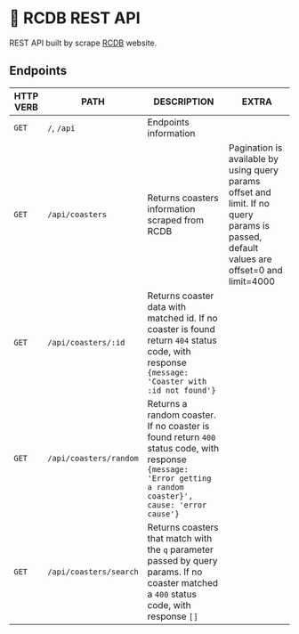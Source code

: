 # 🎢 RCDB REST API

REST API built by scrape [RCDB](https://rcdb.com) website.

## Endpoints

| HTTP VERB | PATH                   | DESCRIPTION                                                                                                                                                   | EXTRA                                                                                                                                    |
| --------- | ---------------------- | ------------------------------------------------------------------------------------------------------------------------------------------------------------- | ---------------------------------------------------------------------------------------------------------------------------------------- |
| `GET`     | `/`, `/api`            | Endpoints information                                                                                                                                         |                                                                                                                                          |
| `GET`     | `/api/coasters`        | Returns coasters information scraped from RCDB                                                                                                                | Pagination is available by using query params offset and limit. If no query params is passed, default values are offset=0 and limit=4000 |
| `GET`     | `/api/coasters/:id`    | Returns coaster data with matched id. If no coaster is found return `404` status code, with response `{message: 'Coaster with :id not found'}`                |                                                                                                                                          |
| `GET`     | `/api/coasters/random` | Returns a random coaster. If no coaster is found return `400` status code, with response `{message: 'Error getting a random coaster}', cause: 'error cause'}` |                                                                                                                                          |
| `GET`     | `/api/coasters/search` | Returns coasters that match with the `q` parameter passed by query params. If no coaster matched a `400` status code, with response `[]`                      |                                                                                                                                          |

